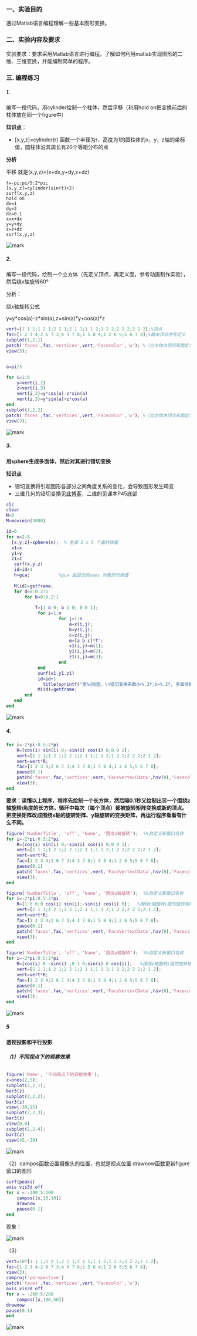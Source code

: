 ### 一、实验目的

通过Matlab语言编程理解一些基本图形变换。

### 二、实验内容及要求

实验要求：要求采用Matlab语言进行编程，了解如何利用matlab实现图形的二维、三维变换，并能编制简单的程序。

### 三. 编程练习

##### 1.

编写一段代码，用cylinder绘制一个柱体，然后平移（利用hold on把变换前后的柱体放在同一个figure中）

**知识点**：

* [x,y,z]=cylinder(r) 函数一个半径为r、高度为1的圆柱体的x，y，z轴的坐标值，圆柱体沿其周长有20个等距分布的点

**分析**

平移 就是(x,y,z)=(x+dx,y+dy,z+dz)

```
t=-pi:pi/5:2*pi;
[x,y,z]=cylinder(sin(t)+2)
surf(x,y,z)
hold on
dx=1
dy=2
dz=0.1
x=x+dx
y=y+dy
z=z+dz
surf(x,y,z)
```

![mark](http://mally.oss-cn-qingdao.aliyuncs.com/PicGo上传的图片/20201008/171401553.png)

##### 2.

编写一段代码，绘制一个立方体（先定义顶点，再定义面，参考动画制作实验），然后绕x轴旋转60°

分析：

绕x轴旋转公式

y=y\*cos(a)-z\*sin(a),z=sin(a)\*y+cos(a)\*z



```matlab
vert=[1 1 1;1 2 1;2 2 1;2 1 1;1 1 2;1 2 2;2 2 2;2 1 2];%顶点
fac=[1 2 3 4;2 6 7 3;4 3 7 8;1 5 8 4;1 2 6 5;5 6 7 8];%面由顶点序号定义
subplot(1,2,1)
patch('faces',fac,'vertices',vert,'Facecolor','w'); %（立方体由顶点和面定义）
view(3);


a=pi/3

for i=1:8
    y=vert(i,2)
    z=vert(i,3)
    vert(i,2)=y*cos(a)-z*sin(a)
    vert(i,3)=y*sin(a)+z*cos(a)
end
subplot(1,2,2)
patch('faces',fac,'vertices',vert,'Facecolor','w'); %（立方体由顶点和面定义）
view(3);

```

![mark](http://mally.oss-cn-qingdao.aliyuncs.com/PicGo上传的图片/20201008/151830472.png)



##### 3.

**用sphere生成多面体，然后对其进行错切变换**

**知识点**

* 错切变换将引起图形各部分之间角度关系的变化，会导致图形发生畸变
*  三维几何的错切变换见[此博客](http://blog.sina.com.cn/s/blog_6163bdeb0102du6p.html)，二维的见课本P45底部

```matlab
clc
clear
N=8
M=moviein(3000)

id=0
for n=2:8
  [x,y,z]=sphere(n);  % 生成 5 x 5 个面的球面
  x1=x
  y1=y
  z1=z
   surf(x,y,z)
   id=id+1
   h=gca;           %gca 返回当前axes 对象的句柄值
 
   M(id)=getframe;
   for d=0:0.2:1
       for b=0:0.2:1
          
           T=[1 d 0; b 1 0; 0 0 1];
            for i=1:n
                    for j=1:n
                        a=x(i,j);
                        b=y(i,j);
                        c=z(i,j);
                        m=[a b c]*T';
                        x1(i,j)=m(1);
                        y1(i,j)=m(2);
                        z1(i,j)=m(3);
                    end
            end
            surf(x1,y1,z1)
            id=id+1
              title(sprintf("第%d张图，\n错切变换系数d=%.2f,b=%.2f, 多面体数量n=%d", id,d,b,n))
            M(id)=getframe;
       end
   end
end
```

![mark](http://mally.oss-cn-qingdao.aliyuncs.com/PicGo上传的图片/20201008/170932073.png)





##### 4.

```matlab
for i=-2*pi:0.5:2*pi
    R=[cos(i) sin(i) 0;-sin(i) cos(i) 0;0 0 1];
    vert=[1 1 1;1 2 1;2 2 1;2 1 1;1 1 2;1 2 2;2 2 2;2 1 2];
    vert=vert*R;
    fac=[1 2 3 4;2 6 7 3;4 3 7 8;1 5 8 4;1 2 6 5;5 6 7 8];
    pause(0.1)
    patch('faces',fac,'vertices',vert,'FaceVertexCData',hsv(8),'Facecolor','interp');
    view(3);
end
```

**要求：读懂以上程序，程序先绘制一个长方体，然后隔0.1秒又绘制出另一个围绕z轴旋转i角度的长方体，循环中每次（每个顶点）都被旋转矩阵变换成新的顶点。把变换矩阵改成围绕x轴的旋转矩阵、y轴旋转的变换矩阵，再运行程序看看有什么不同。**

```matlab
figure('NumberTitle', 'off', 'Name', '围绕z轴旋转');  %%自定义新窗口名称
for i=-2*pi:0.5:2*pi
    R=[cos(i) sin(i) 0;-sin(i) cos(i) 0;0 0 1];
    vert=[1 1 1;1 2 1;2 2 1;2 1 1;1 1 2;1 2 2;2 2 2;2 1 2];
    vert=vert*R;
    fac=[1 2 3 4;2 6 7 3;4 3 7 8;1 5 8 4;1 2 6 5;5 6 7 8];
    pause(0.1)
    patch('faces',fac,'vertices',vert,'FaceVertexCData',hsv(8),'Facecolor','interp');
    view(3);
end

figure('NumberTitle', 'off', 'Name', '围绕x轴旋转');  %%自定义新窗口名称
for i=-2*pi:0.5:2*pi
    R=[1 0 0;0 cos(i) sin(i);-sin(i) cos(i) 0];   %围绕z轴旋转i度的旋转矩阵
    vert=[1 1 1;1 2 1;2 2 1;2 1 1;1 1 2;1 2 2;2 2 2;2 1 2];
    vert=vert*R;
    fac=[1 2 3 4;2 6 7 3;4 3 7 8;1 5 8 4;1 2 6 5;5 6 7 8];
    pause(0.1)
    patch('faces',fac,'vertices',vert,'FaceVertexCData',hsv(8),'Facecolor','interp');
    view(3);
end

figure('NumberTitle', 'off', 'Name', '围绕y轴旋转');  %%自定义新窗口名称
for i=-2*pi:0.5:2*pi
    R=[cos(i) 0 -sin(i) ;0 1 0;sin(i) 0 cos(i)];   %围绕z轴旋转i度的旋转矩阵
    vert=[1 1 1;1 2 1;2 2 1;2 1 1;1 1 2;1 2 2;2 2 2;2 1 2];
    vert=vert*R;
    fac=[1 2 3 4;2 6 7 3;4 3 7 8;1 5 8 4;1 2 6 5;5 6 7 8];
    pause(0.1)
    patch('faces',fac,'vertices',vert,'FaceVertexCData',hsv(8),'Facecolor','interp');
    view(3); 
end
```



![mark](http://mally.oss-cn-qingdao.aliyuncs.com/PicGo上传的图片/20201009/195235123.png)



##### 5

**透视投影和平行投影**

###### **（1）不同视点下的观察效果**

```matlab
figure('Name', '不同视点下的观察效果');  
z=ones(2,5);
subplot(2,2,1);
bar3(z)
subplot(2,2,2);
bar3(z)
view(-30,15)
subplot(2,2,3);
bar3(z)
view(0,0)
subplot(2,2,4);
bar3(z)
view(45,-30)
```

![mark](http://mally.oss-cn-qingdao.aliyuncs.com/PicGo上传的图片/20201009/231342976.png)

（2）campos函数设置摄像头的位置，也就是视点位置
			drawnow函数更新figure窗口的图形

```matlab
surf(peaks)
axis vis3d off
for x = -200:5:200
    campos([x,10,10])
    drawnow
    pause(0.1)
end
```

现象：

![mark](http://mally.oss-cn-qingdao.aliyuncs.com/PicGo上传的图片/20201009/233622477.png)



（3）

```matlab
vert=10*[1 1 1;1 2 1;2 2 1;2 1 1;1 1 2;1 2 2;2 2 2;2 1 2];
fac=[1 2 3 4;2 6 7 3;4 3 7 8;1 5 8 4;1 2 6 5;5 6 7 8];
view(3);
camproj('perspective')
patch('faces',fac,'vertices',vert,'Facecolor','w');
axis vis3d off
for x = -200:5:200
    campos([x,100,50])
drawnow
pause(0.1)
end
```



![mark](http://mally.oss-cn-qingdao.aliyuncs.com/PicGo上传的图片/20201009/233848614.png)